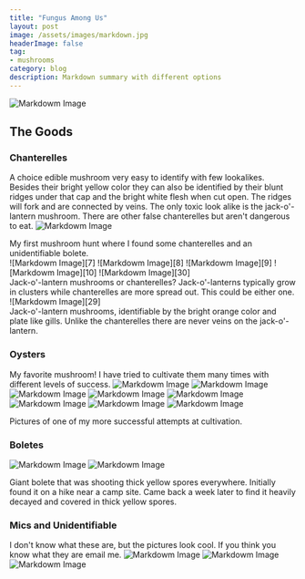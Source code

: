 ```yaml
---
title: "Fungus Among Us"
layout: post
image: /assets/images/markdown.jpg
headerImage: false
tag:
- mushrooms
category: blog
description: Markdown summary with different options
---
```


![Markdowm Image][666]

## The Goods

### Chanterelles
A choice edible mushroom very easy to identify with few lookalikes. Besides their bright yellow color they can also be identified by their blunt ridges under that cap and the bright white flesh when cut open. The ridges will fork and are connected by veins. The only toxic look alike is the jack-o'-lantern mushroom. There are other false chanterelles but aren't dangerous to eat.
![Markdowm Image][26]
<figcaption class="caption">My first mushroom hunt where I found some chanterelles and an unidentifiable bolete.</figcaption>
![Markdowm Image][7]
![Markdowm Image][8]
![Markdowm Image][9]
![Markdowm Image][10]
![Markdowm Image][30]
<figcaption class="caption">Jack-o'-lantern mushrooms or chanterelles? Jack-o'-lanterns typically grow in clusters while chanterelles are more spread out. This could be either one.</figcaption>
![Markdowm Image][29]
<figcaption class="caption">Jack-o'-lantern mushrooms, identifiable by the bright orange color and plate like gills. Unlike the chanterelles there are never veins on the jack-o'-lantern.</figcaption>

### Oysters
My favorite mushroom! I have tried to cultivate them many times with different levels of success.
![Markdowm Image][43]
![Markdowm Image][44]
![Markdowm Image][45]
![Markdowm Image][46]
![Markdowm Image][47]
![Markdowm Image][18]
![Markdowm Image][19]
![Markdowm Image][20]
<figcaption class="caption">Pictures of one of my more successful attempts at cultivation.</figcaption>

### Boletes
![Markdowm Image][1]
![Markdowm Image][4]
<figcaption class="caption">Giant bolete that was shooting thick yellow spores everywhere. Initially found it on a hike near a camp site. Came back a week later to find it heavily decayed and covered in thick yellow spores.</figcaption>

### Mics and Unidentifiable
I don't know what these are, but the pictures look cool. If you think you know what they are email me.
![Markdowm Image][31]
![Markdowm Image][34]
![Markdowm Image][33]

[1]: https://chrisvega.github.io/assets/images/mush/bigboleteyellow.jpg
[2]: https://chrisvega.github.io/assets/images/mush/blowout.jpg
[3]: https://chrisvega.github.io/assets/images/mush/boletehand.jpg
[4]: https://chrisvega.github.io/assets/images/mush/boleteyellowdecay.jpg
[5]: https://chrisvega.github.io/assets/images/mush/bugbolete.jpg
[6]: https://chrisvega.github.io/assets/images/mush/chan.jpg
[7]: https://chrisvega.github.io/assets/images/mush/chan1.jpg
[8]: https://chrisvega.github.io/assets/images/mush/chan2.jpg
[9]: https://chrisvega.github.io/assets/images/mush/chan4.jpg
[10]: https://chrisvega.github.io/assets/images/mush/chan5.jpg
[11]: https://chrisvega.github.io/assets/images/mush/coral.jpg
[12]: https://chrisvega.github.io/assets/images/mush/cutewood.jpg
[13]: https://chrisvega.github.io/assets/images/mush/drycap1.jpg
[14]: https://chrisvega.github.io/assets/images/mush/drycap2.jpg
[15]: https://chrisvega.github.io/assets/images/mush/fairy.jpg
[16]: https://chrisvega.github.io/assets/images/mush/feildboy.jpg
[17]: https://chrisvega.github.io/assets/images/mush/fuzz.jpg
[18]: https://chrisvega.github.io/assets/images/mush/golden.jpg
[19]: https://chrisvega.github.io/assets/images/mush/golden1.jpg
[20]: https://chrisvega.github.io/assets/images/mush/golden2.jpg
[21]: https://chrisvega.github.io/assets/images/mush/greenboy.jpg
[22]: https://chrisvega.github.io/assets/images/mush/Gyroporus1.jpg
[23]: https://chrisvega.github.io/assets/images/mush/Gyroporus2.jpg
[24]: https://chrisvega.github.io/assets/images/mush/hats.jpg
[25]: https://chrisvega.github.io/assets/images/mush/honey.jpg
[26]: https://chrisvega.github.io/assets/images/mush/hunt.jpg
[27]: https://chrisvega.github.io/assets/images/mush/inkcaps.jpg
[28]: https://chrisvega.github.io/assets/images/mush/inkcaps2.jpg
[29]: https://chrisvega.github.io/assets/images/mush/jack.jpg
[30]: https://chrisvega.github.io/assets/images/mush/jackorchan.jpg
[31]: https://chrisvega.github.io/assets/images/mush/logshroom.jpg
[32]: https://chrisvega.github.io/assets/images/mush/lotsawood.jpg
[33]: https://chrisvega.github.io/assets/images/mush/lotsawoodclose.jpg
[34]: https://chrisvega.github.io/assets/images/mush/mbyinkcap.jpg
[35]: https://chrisvega.github.io/assets/images/mush/mbyinkcap2.jpg
[36]: https://chrisvega.github.io/assets/images/mush/megabolete.jpg
[37]: https://chrisvega.github.io/assets/images/mush/miscmus.jpg
[38]: https://chrisvega.github.io/assets/images/mush/mush.jpg
[39]: https://chrisvega.github.io/assets/images/mush/myst.jpg
[40]: https://chrisvega.github.io/assets/images/mush/orangewood.jpg
[41]: https://chrisvega.github.io/assets/images/mush/orangewood2.jpg
[42]: https://chrisvega.github.io/assets/images/mush/orangewood3.jpg
[43]: https://chrisvega.github.io/assets/images/mush/oystermby.jpg
[44]: https://chrisvega.github.io/assets/images/mush/oystermby2.jpg
[45]: https://chrisvega.github.io/assets/images/mush/oysterpretty.jpg
[46]: https://chrisvega.github.io/assets/images/mush/oysterpretty2.jpg
[47]: https://chrisvega.github.io/assets/images/mush/oysters.jpg
[48]: https://chrisvega.github.io/assets/images/mush/pink.jpg
[49]: https://chrisvega.github.io/assets/images/mush/poop.jpg
[50]: https://chrisvega.github.io/assets/images/mush/poop2.jpg
[51]: https://chrisvega.github.io/assets/images/mush/redboy.jpg
[52]: https://chrisvega.github.io/assets/images/mush/redboy2.jpg
[53]: https://chrisvega.github.io/assets/images/mush/renshimby.jpg
[54]: https://chrisvega.github.io/assets/images/mush/rough.jpg
[55]: https://chrisvega.github.io/assets/images/mush/scalywood.jpg
[56]: https://chrisvega.github.io/assets/images/mush/slimy.jpg
[57]: https://chrisvega.github.io/assets/images/mush/slimygrey.jpg
[58]: https://chrisvega.github.io/assets/images/mush/slimywood.jpg
[59]: https://chrisvega.github.io/assets/images/mush/soggybolete.jpg
[60]: https://chrisvega.github.io/assets/images/mush/spotbolete.jpg
[61]: https://chrisvega.github.io/assets/images/mush/thin.jpg
[62]: https://chrisvega.github.io/assets/images/mush/transparent.jpg
[63]: https://chrisvega.github.io/assets/images/mush/treeshroom.jpg
[64]: https://chrisvega.github.io/assets/images/mush/trumpets.jpg
[65]: https://chrisvega.github.io/assets/images/mush/trumpets2.jpg
[66]: https://chrisvega.github.io/assets/images/mush/turkeymby.jpg
[67]: https://chrisvega.github.io/assets/images/mush/uglywood.jpg
[68]: https://chrisvega.github.io/assets/images/mush/whitebolete.jpg
[69]: https://chrisvega.github.io/assets/images/mush/wood.jpg
[70]: https://chrisvega.github.io/assets/images/mush/wood2.jpg
[71]: https://chrisvega.github.io/assets/images/mush/woodboys.jpg
[72]: https://chrisvega.github.io/assets/images/mush/woodboys2.jpg
[73]: https://chrisvega.github.io/assets/images/mush/woodshroom2.jpg
[74]: https://chrisvega.github.io/assets/images/mush/woodshroom3.jpg
[75]: https://chrisvega.github.io/assets/images/mush/wow.jpg
[76]: https://chrisvega.github.io/assets/images/mush/yellowbolete.jpg

[666]: https://chrisvega.github.io/assets/images/hunter.jpg
